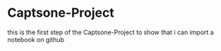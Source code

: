 # Captsone-Project
this is the first step of the Captsone-Project to show that i can import a notebook on github 
